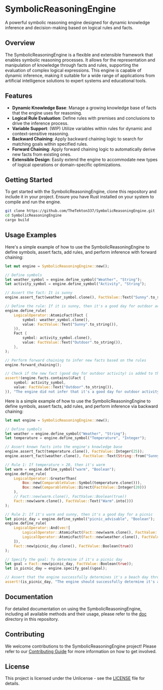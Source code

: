 # SymbolicReasoningEngine

A powerful symbolic reasoning engine designed for dynamic knowledge inference and decision-making based on logical rules and facts.

## Overview

The SymbolicReasoningEngine is a flexible and extensible framework that enables symbolic reasoning processes. It allows for the representation and manipulation of knowledge through facts and rules, supporting the evaluation of complex logical expressions. This engine is capable of dynamic inference, making it suitable for a wide range of applications from artificial intelligence solutions to expert systems and educational tools.

## Features

- **Dynamic Knowledge Base**: Manage a growing knowledge base of facts that the engine uses for reasoning.
- **Logical Rule Evaluation**: Define rules with premises and conclusions to drive the inference process.
- **Variable Support**: (WIP) Utilize variables within rules for dynamic and context-sensitive reasoning.
- **Backward Chaining**: Apply backward chaining logic to search for matching goals within specified rules.
- **Forward Chaining**: Apply forward chaining logic to automatically derive new facts from existing ones.
- **Extensible Design**: Easily extend the engine to accommodate new types of logical operations or domain-specific optimizations.

## Getting Started

To get started with the SymbolicReasoningEngine, clone this repository and include it in your project. Ensure you have Rust installed on your system to compile and run the engine.

```bash
git clone https://github.com/TheTekton337/SymbolicReasoningEngine.git
cd SymbolicReasoningEngine
cargo build
```

## Usage Examples

Here's a simple example of how to use the SymbolicReasoningEngine to define symbols, assert facts, add rules, and perform inference with forward chaining:

```rust
let mut engine = SymbolicReasoningEngine::new();

// Define symbols
let weather_symbol = engine.define_symbol("Weather", "String");
let activity_symbol = engine.define_symbol("Activity", "String");

// Assert the fact: It is sunny
engine.assert_fact(weather_symbol.clone(), FactValue::Text("Sunny".to_string()));

// Define the rule: If it is sunny, then it's a good day for outdoor activity
engine.define_rule(
    LogicalOperator::AtomicFact(Fact {
        symbol: weather_symbol.clone(),
        value: FactValue::Text("Sunny".to_string()),
    }),
    Fact {
        symbol: activity_symbol.clone(),
        value: FactValue::Text("Outdoor".to_string()),
    },
);

// Perform forward chaining to infer new facts based on the rules
engine.forward_chaining();

// Check if the new fact (good day for outdoor activity) is added to the knowledge base
assert!(engine.facts.contains(&Fact {
    symbol: activity_symbol,
    value: FactValue::Text("Outdoor".to_string()),
}), "The engine did not infer that it's a good day for outdoor activity when it's sunny.");
```

Here is a simple example of how to use the SymbolicReasoningEngine to define symbols, assert facts, add rules, and perform inference via backward chaining:

```rust
let mut engine = SymbolicReasoningEngine::new();

// Define symbols
let weather = engine.define_symbol("Weather", "String");
let temperature = engine.define_symbol("Temperature", "Integer");

// Assert known facts into the engine's knowledge base
engine.assert_fact(temperature.clone(), FactValue::Integer(25));
engine.assert_fact(weather.clone(), FactValue::Text(String::from("Sunny")));

// Rule 1: If temperature > 20, then it's warm
let warm = engine.define_symbol("warm", "Boolean");
engine.define_rule(
    LogicalOperator::GreaterThan(
        Box::new(ComparableValue::Symbol(temperature.clone())),
        Box::new(ComparableValue::Direct(FactValue::Integer(20)))
    ),
    // Fact::new(warm.clone(), FactValue::Boolean(true))
    Fact::new(warm.clone(), FactValue::Text("Warm".into()))
);

// Rule 2: If it's warm and sunny, then it's a good day for a picnic
let picnic_day = engine.define_symbol("picnic_advisable", "Boolean");
engine.define_rule(
    LogicalOperator::And(vec![
        LogicalOperator::AtomicFact(Fact::new(warm.clone(), FactValue::Text("Warm".into()))),
        LogicalOperator::AtomicFact(Fact::new(weather.clone(), FactValue::Text(String::from("Sunny"))))
    ]),
    Fact::new(picnic_day.clone(), FactValue::Boolean(true))
);

// Specify the goal: To determine if it's a picnic day
let goal = Fact::new(picnic_day, FactValue::Boolean(true));
let is_picnic_day = engine.specify_goal(&goal);

// Assert that the engine successfully determines it's a beach day through backward chaining
assert!(is_picnic_day, "The engine should successfully determine it's a picnic day through backward chaining.");
```

## Documentation

For detailed documentation on using the SymbolicReasoningEngine, including all available methods and their usage, please refer to the [doc](doc/) directory in this repository.

## Contributing

We welcome contributions to the SymbolicReasoningEngine project! Please refer to our [Contributing Guide](CONTRIBUTING.md) for more information on how to get involved.

## License

This project is licensed under the Unlicense - see the [LICENSE](LICENSE) file for details.